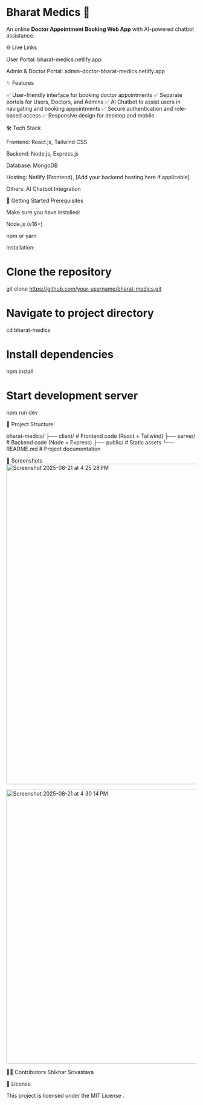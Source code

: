 # **Bharat Medics** 🏥  

An online **Doctor Appointment Booking Web App** with AI-powered chatbot assistance.  

🌐 Live Links

User Portal: bharat-medics.netlify.app

Admin & Doctor Portal: admin-doctor-bharat-medics.netlify.app

✨ Features

✅ User-friendly interface for booking doctor appointments
✅ Separate portals for Users, Doctors, and Admins
✅ AI Chatbot to assist users in navigating and booking appointments
✅ Secure authentication and role-based access
✅ Responsive design for desktop and mobile

🛠️ Tech Stack

Frontend: React.js, Tailwind CSS

Backend: Node.js, Express.js

Database: MongoDB

Hosting: Netlify (Frontend), [Add your backend hosting here if applicable]

Others: AI Chatbot Integration

🚀 Getting Started
Prerequisites

Make sure you have installed:

Node.js (v16+)

npm or yarn

Installation:

# Clone the repository
git clone https://github.com/your-username/bharat-medics.git

# Navigate to project directory
cd bharat-medics

# Install dependencies
npm install

# Start development server
npm run dev

📂 Project Structure

bharat-medics/
├── client/          # Frontend code (React + Tailwind)
├── server/          # Backend code (Node + Express)
├── public/          # Static assets
└── README.md        # Project documentation






📸 Screenshots
<img width="1422" height="847" alt="Screenshot 2025-08-21 at 4 25 28 PM" src="https://github.com/user-attachments/assets/99d3ae9f-c8f2-4818-81af-e60a313c5378" />

<img width="1156" height="724" alt="Screenshot 2025-08-21 at 4 30 14 PM" src="https://github.com/user-attachments/assets/75c26351-d8b9-49b3-83bd-f482847b91f1" />

👨‍💻 Contributors
Shikhar Srivastava

📜 License

This project is licensed under the MIT License
.
